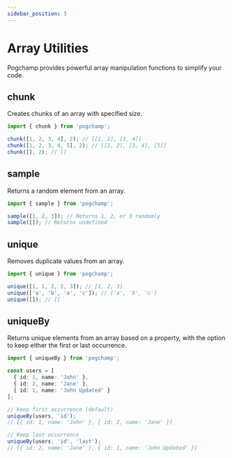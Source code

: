 ```yaml
---
sidebar_position: 3
---
```


# Array Utilities

Pogchamp provides powerful array manipulation functions to simplify your code.

## chunk

Creates chunks of an array with specified size.

```typescript
import { chunk } from 'pogchamp';

chunk([1, 2, 3, 4], 2); // [[1, 2], [3, 4]]
chunk([1, 2, 3, 4, 5], 2); // [[1, 2], [3, 4], [5]]
chunk([], 2); // []
```

## sample

Returns a random element from an array.

```typescript
import { sample } from 'pogchamp';

sample([1, 2, 3]); // Returns 1, 2, or 3 randomly
sample([]); // Returns undefined
```

## unique

Removes duplicate values from an array.

```typescript
import { unique } from 'pogchamp';

unique([1, 1, 2, 2, 3]); // [1, 2, 3]
unique(['a', 'b', 'a', 'c']); // ['a', 'b', 'c']
unique([]); // []
```

## uniqueBy

Returns unique elements from an array based on a property, with the option to keep either the first or last occurrence.

```typescript
import { uniqueBy } from 'pogchamp';

const users = [
  { id: 1, name: 'John' },
  { id: 2, name: 'Jane' },
  { id: 1, name: 'John Updated' }
];

// Keep first occurrence (default)
uniqueBy(users, 'id');
// [{ id: 1, name: 'John' }, { id: 2, name: 'Jane' }]

// Keep last occurrence
uniqueBy(users, 'id', 'last');
// [{ id: 2, name: 'Jane' }, { id: 1, name: 'John Updated' }]
``` 
